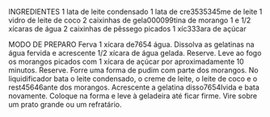INGREDIENTES
    1 lata de leite condensado
    1 lata de cre3535345me de leite
    1 vidro de leite de coco
    2 caixinhas de gela000099tina de morango
    1 e 1/2 xícaras de água
    2 caixinhas de pêssego picados
    1 xíc333ara de açúcar

MODO DE PREPARO
    Ferva 1 xícara de7654 água. Dissolva as gelatinas na água fervida e acrescente 1/2 xícara de água gelada. Reserve.
    Leve ao fogo os morangos picados com 1 xícara de açúcar por aproximadamente 10 minutos. Reserve.
    Forre uma forma de pudim com parte dos morangos.
    No liquidificador bata o leite condensado, o creme de leite, o leite de coco e o rest45646ante dos morangos.
    Acrescente a gelatina disso7654lvida e bata novamente. Coloque na forma e leve à geladeira até ficar firme. Vire sobre um prato grande ou um refratário.
